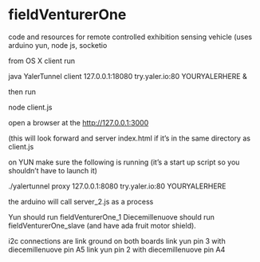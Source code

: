 # fieldVenturerOne
code and resources for remote controlled exhibition sensing vehicle (uses arduino yun, node js, socketio

from OS X client run

java YalerTunnel client 127.0.0.1:18080 try.yaler.io:80 YOURYALERHERE &

then run

node client.js

open a browser at the http://127.0.0.1:3000

(this will look forward and server index.html if it’s in the same directory as client.js



on YUN make sure the following is running (it’s a start up script so you shouldn’t have to launch it)

./yalertunnel proxy 127.0.0.1:8080 try.yaler.io:80 YOURYALERHERE


the arduino will call server_2.js as a process

Yun should run fieldVenturerOne_1 
Diecemillenuove should run fieldVenturerOne_slave (and have ada fruit motor shield).

i2c connections are
link ground on both boards
link yun pin 3 with diecemillenuove pin A5
link yun pin 2 with diecemillenuove pin A4

